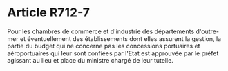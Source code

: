 # Article R712-7

Pour les chambres de commerce et d'industrie des départements d'outre-mer et éventuellement des établissements dont elles assurent la gestion, la partie du budget qui ne concerne pas les concessions portuaires et aéroportuaires qui leur sont confiées par l'Etat est approuvée par le préfet agissant au lieu et place du ministre chargé de leur tutelle.
